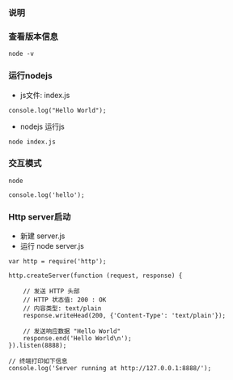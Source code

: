 ### 说明

### 查看版本信息
```aidl
node -v
```

### 运行nodejs
- js文件: index.js
```aidl
console.log("Hello World");
```
- nodejs 运行js
```aidl
node index.js
```


### 交互模式
```aidl
node

console.log('hello');

```

### Http server启动
- 新建 server.js
- 运行 node server.js
```aidl
var http = require('http');

http.createServer(function (request, response) {

    // 发送 HTTP 头部 
    // HTTP 状态值: 200 : OK
    // 内容类型: text/plain
    response.writeHead(200, {'Content-Type': 'text/plain'});

    // 发送响应数据 "Hello World"
    response.end('Hello World\n');
}).listen(8888);

// 终端打印如下信息
console.log('Server running at http://127.0.0.1:8888/');
```